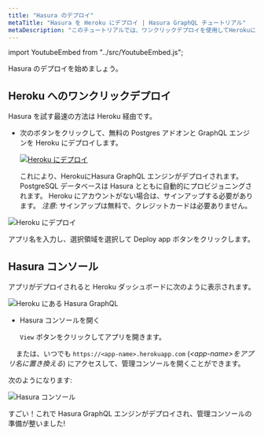 ```yaml
---
title: "Hasura のデプロイ"
metaTitle: "Hasura を Heroku にデプロイ | Hasura GraphQL チュートリアル"
metaDescription: "このチュートリアルでは、ワンクリックデプロイを使用してHerokuにHasura GraphQL Engineをデプロイし、Hasuraコンソールにアクセスする方法について説明します"
---
```


import YoutubeEmbed from "../src/YoutubeEmbed.js";

<YoutubeEmbed link="https://www.youtube.com/embed/yOVHEzUiH84" />

Hasura のデプロイを始めましょう。

## Heroku へのワンクリックデプロイ

Hasura を試す最速の方法は Heroku 経由です。

- 次のボタンをクリックして、無料の Postgres アドオンと GraphQL エンジンを Heroku にデプロイします。

    [![Heroku にデプロイ](https://www.herokucdn.com/deploy/button.svg)](https://heroku.com/deploy?template=https://github.com/hasura/graphql-engine-heroku)

    これにより、HerokuにHasura GraphQL エンジンがデプロイされます。 PostgreSQL データベースは Hasura とともに自動的にプロビジョニングされます。 Heroku にアカウントがない場合は、サインアップする必要があります。
    *注意*: サインアップは無料で、クレジットカードは必要ありません。

![Heroku にデプロイ](https://graphql-engine-cdn.hasura.io/learn-hasura/assets/graphql-hasura/deploy-on-heroku.png)

アプリ名を入力し、選択領域を選択して Deploy app ボタンをクリックします。

## Hasura コンソール

アプリがデプロイされると Heroku ダッシュボードに次のように表示されます。

![Heroku にある Hasura GraphQL](https://graphql-engine-cdn.hasura.io/learn-hasura/assets/graphql-hasura/app-deployed-heroku.png)

- Hasura コンソールを開く

    `View` ボタンをクリックしてアプリを開きます。

    または、いつでも `https://<app-name>.herokuapp.com` (*&lt;app-name>をアプリ名に置き換える*) にアクセスして、管理コンソールを開くことができます。

次のようになります:

![Hasura コンソール](https://graphql-engine-cdn.hasura.io/learn-hasura/assets/graphql-hasura/hasura-console-initial-load.png)

すごい！これで Hasura GraphQL エンジンがデプロイされ、管理コンソールの準備が整いました!
